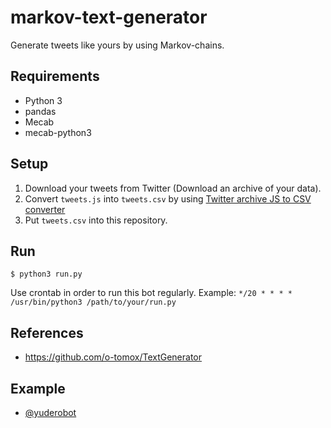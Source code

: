 # markov-text-generator
Generate tweets like yours by using Markov-chains.

## Requirements
- Python 3
- pandas
- Mecab
- mecab-python3

## Setup
1. Download your tweets from Twitter (Download an archive of your data).
1. Convert `tweets.js` into `tweets.csv` by using [Twitter archive JS to CSV converter](http://tweetjstocsv.glitch.me/)
1. Put `tweets.csv` into this repository.

## Run
```
$ python3 run.py
```
Use crontab in order to run this bot regularly.
Example: `*/20 * * * * /usr/bin/python3 /path/to/your/run.py`

## References
- https://github.com/o-tomox/TextGenerator

## Example
- [@yuderobot](https://twitter.com/yuderobot)
